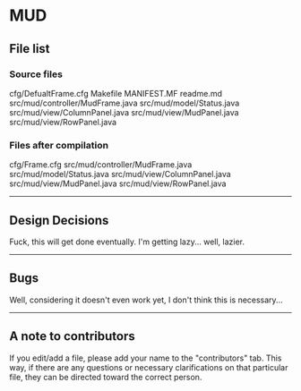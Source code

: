 # MUD

## File list

### Source files
cfg/DefualtFrame.cfg
Makefile
MANIFEST.MF
readme.md
src/mud/controller/MudFrame.java
src/mud/model/Status.java
src/mud/view/ColumnPanel.java
src/mud/view/MudPanel.java
src/mud/view/RowPanel.java

### Files after compilation
cfg/Frame.cfg
src/mud/controller/MudFrame.java
src/mud/model/Status.java
src/mud/view/ColumnPanel.java
src/mud/view/MudPanel.java
src/mud/view/RowPanel.java

---

## Design Decisions
Fuck, this will get done eventually. I'm getting lazy... well, lazier.

---

## Bugs
Well, considering it doesn't even work yet, I don't think this is necessary...

---

## A note to contributors
If you edit/add a file, please add your name to the "contributors" tab. This
way, if there are any questions or necessary clarifications on that particular
file, they can be directed toward the correct person.
